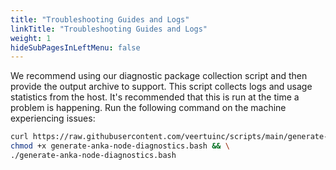 ```yaml
---
title: "Troubleshooting Guides and Logs"
linkTitle: "Troubleshooting Guides and Logs"
weight: 1
hideSubPagesInLeftMenu: false
---
```


We recommend using our diagnostic package collection script and then provide the output archive to support. This script collects logs and usage statistics from the host. It's recommended that this is run at the time a problem is happening. Run the following command on the machine experiencing issues:

```bash
curl https://raw.githubusercontent.com/veertuinc/scripts/main/generate-anka-node-diagnostics.bash -O && \
chmod +x generate-anka-node-diagnostics.bash && \
./generate-anka-node-diagnostics.bash
```

